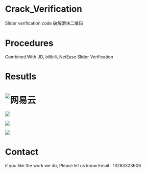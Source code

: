 # Crack_Verification
Slider verification code 破解滑块二维码

# Procedures
Combined With JD, bilibili, NetEase Slider Verification

# Resutls

# ![网易云](http://wiki.kailanghuang.club/images/6eaefc62-c2a5-4f49-484c-a4c35b3ca4db.gif)

![](	https://qcloudtest-1253784566.cos.ap-guangzhou.myqcloud.com/BliBli_online-video-cutter.com.gif)

![](	https://qcloudtest-1253784566.cos.ap-guangzhou.myqcloud.com/JD_online-video-cutter.com.gif)

![](	https://qcloudtest-1253784566.cos.ap-guangzhou.myqcloud.com/Net_online-video-cutter.com%20(1).gif)


# Contact
 if you like the work we do, Please let us know
 Email : 13263323606
